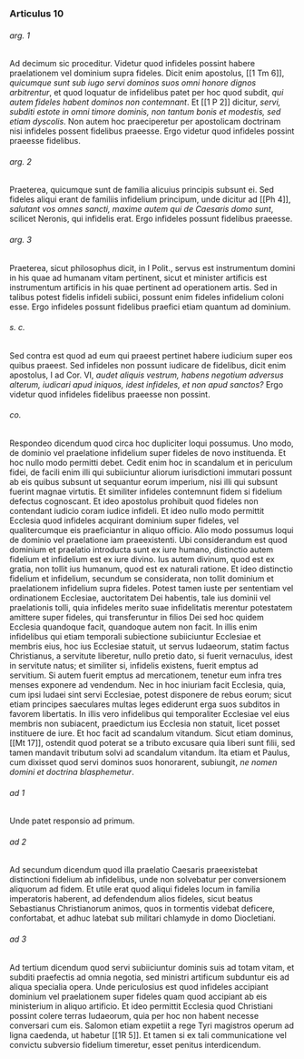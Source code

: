 ### Articulus 10

###### arg. 1
Ad decimum sic proceditur. Videtur quod infideles possint habere praelationem vel dominium supra fideles. Dicit enim apostolus, [[1 Tm 6]], *quicumque sunt sub iugo servi dominos suos omni honore dignos arbitrentur*, et quod loquatur de infidelibus patet per hoc quod subdit, *qui autem fideles habent dominos non contemnant*. Et [[1 P 2]] dicitur, *servi, subditi estote in omni timore dominis, non tantum bonis et modestis, sed etiam dyscolis*. Non autem hoc praeciperetur per apostolicam doctrinam nisi infideles possent fidelibus praeesse. Ergo videtur quod infideles possint praeesse fidelibus.

###### arg. 2
Praeterea, quicumque sunt de familia alicuius principis subsunt ei. Sed fideles aliqui erant de familiis infidelium principum, unde dicitur ad [[Ph 4]], *salutant vos omnes sancti, maxime autem qui de Caesaris domo sunt*, scilicet Neronis, qui infidelis erat. Ergo infideles possunt fidelibus praeesse.

###### arg. 3
Praeterea, sicut philosophus dicit, in I Polit., servus est instrumentum domini in his quae ad humanam vitam pertinent, sicut et minister artificis est instrumentum artificis in his quae pertinent ad operationem artis. Sed in talibus potest fidelis infideli subiici, possunt enim fideles infidelium coloni esse. Ergo infideles possunt fidelibus praefici etiam quantum ad dominium.

###### s. c.
Sed contra est quod ad eum qui praeest pertinet habere iudicium super eos quibus praeest. Sed infideles non possunt iudicare de fidelibus, dicit enim apostolus, I ad Cor. VI, *audet aliquis vestrum, habens negotium adversus alterum, iudicari apud iniquos, idest infideles, et non apud sanctos?* Ergo videtur quod infideles fidelibus praeesse non possint.

###### co.
Respondeo dicendum quod circa hoc dupliciter loqui possumus. Uno modo, de dominio vel praelatione infidelium super fideles de novo instituenda. Et hoc nullo modo permitti debet. Cedit enim hoc in scandalum et in periculum fidei, de facili enim illi qui subiiciuntur aliorum iurisdictioni immutari possunt ab eis quibus subsunt ut sequantur eorum imperium, nisi illi qui subsunt fuerint magnae virtutis. Et similiter infideles contemnunt fidem si fidelium defectus cognoscant. Et ideo apostolus prohibuit quod fideles non contendant iudicio coram iudice infideli. Et ideo nullo modo permittit Ecclesia quod infideles acquirant dominium super fideles, vel qualitercumque eis praeficiantur in aliquo officio. Alio modo possumus loqui de dominio vel praelatione iam praeexistenti. Ubi considerandum est quod dominium et praelatio introducta sunt ex iure humano, distinctio autem fidelium et infidelium est ex iure divino. Ius autem divinum, quod est ex gratia, non tollit ius humanum, quod est ex naturali ratione. Et ideo distinctio fidelium et infidelium, secundum se considerata, non tollit dominium et praelationem infidelium supra fideles. Potest tamen iuste per sententiam vel ordinationem Ecclesiae, auctoritatem Dei habentis, tale ius dominii vel praelationis tolli, quia infideles merito suae infidelitatis merentur potestatem amittere super fideles, qui transferuntur in filios Dei sed hoc quidem Ecclesia quandoque facit, quandoque autem non facit. In illis enim infidelibus qui etiam temporali subiectione subiiciuntur Ecclesiae et membris eius, hoc ius Ecclesiae statuit, ut servus Iudaeorum, statim factus Christianus, a servitute liberetur, nullo pretio dato, si fuerit vernaculus, idest in servitute natus; et similiter si, infidelis existens, fuerit emptus ad servitium. Si autem fuerit emptus ad mercationem, tenetur eum infra tres menses exponere ad vendendum. Nec in hoc iniuriam facit Ecclesia, quia, cum ipsi Iudaei sint servi Ecclesiae, potest disponere de rebus eorum; sicut etiam principes saeculares multas leges ediderunt erga suos subditos in favorem libertatis. In illis vero infidelibus qui temporaliter Ecclesiae vel eius membris non subiacent, praedictum ius Ecclesia non statuit, licet posset instituere de iure. Et hoc facit ad scandalum vitandum. Sicut etiam dominus, [[Mt 17]], ostendit quod poterat se a tributo excusare quia liberi sunt filii, sed tamen mandavit tributum solvi ad scandalum vitandum. Ita etiam et Paulus, cum dixisset quod servi dominos suos honorarent, subiungit, *ne nomen domini et doctrina blasphemetur*.

###### ad 1
Unde patet responsio ad primum.

###### ad 2
Ad secundum dicendum quod illa praelatio Caesaris praeexistebat distinctioni fidelium ab infidelibus, unde non solvebatur per conversionem aliquorum ad fidem. Et utile erat quod aliqui fideles locum in familia imperatoris haberent, ad defendendum alios fideles, sicut beatus Sebastianus Christianorum animos, quos in tormentis videbat deficere, confortabat, et adhuc latebat sub militari chlamyde in domo Diocletiani.

###### ad 3
Ad tertium dicendum quod servi subiiciuntur dominis suis ad totam vitam, et subditi praefectis ad omnia negotia, sed ministri artificum subduntur eis ad aliqua specialia opera. Unde periculosius est quod infideles accipiant dominium vel praelationem super fideles quam quod accipiant ab eis ministerium in aliquo artificio. Et ideo permittit Ecclesia quod Christiani possint colere terras Iudaeorum, quia per hoc non habent necesse conversari cum eis. Salomon etiam expetiit a rege Tyri magistros operum ad ligna caedenda, ut habetur [[1R 5]]. Et tamen si ex tali communicatione vel convictu subversio fidelium timeretur, esset penitus interdicendum.


